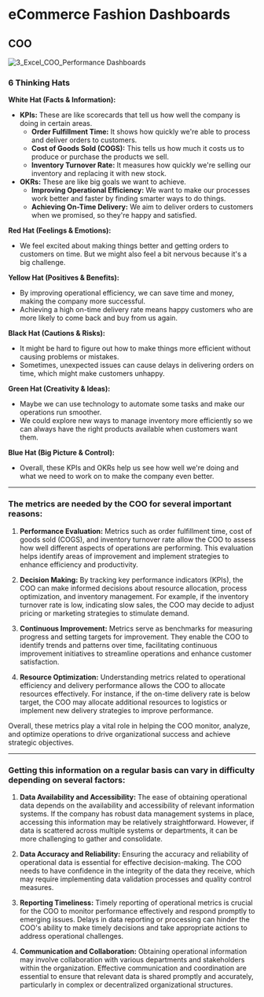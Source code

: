 # eCommerce Fashion Dashboards

## COO
![3_Excel_COO_Performance Dashboards](https://github.com/Dillipmeher/E-commerce_Fashion_Project-Excel-R/assets/143451788/2e0437f5-6722-40de-b51e-ba935a22fbee)




### 6 Thinking Hats

**White Hat (Facts & Information):**
- **KPIs:** These are like scorecards that tell us how well the company is doing in certain areas.
  - **Order Fulfillment Time:** It shows how quickly we're able to process and deliver orders to customers.
  - **Cost of Goods Sold (COGS):** This tells us how much it costs us to produce or purchase the products we sell.
  - **Inventory Turnover Rate:** It measures how quickly we're selling our inventory and replacing it with new stock.
- **OKRs:** These are like big goals we want to achieve.
  - **Improving Operational Efficiency:** We want to make our processes work better and faster by finding smarter ways to do things.
  - **Achieving On-Time Delivery:** We aim to deliver orders to customers when we promised, so they're happy and satisfied.

**Red Hat (Feelings & Emotions):**
- We feel excited about making things better and getting orders to customers on time. But we might also feel a bit nervous because it's a big challenge.

**Yellow Hat (Positives & Benefits):**
- By improving operational efficiency, we can save time and money, making the company more successful.
- Achieving a high on-time delivery rate means happy customers who are more likely to come back and buy from us again.

**Black Hat (Cautions & Risks):**
- It might be hard to figure out how to make things more efficient without causing problems or mistakes.
- Sometimes, unexpected issues can cause delays in delivering orders on time, which might make customers unhappy.

**Green Hat (Creativity & Ideas):**
- Maybe we can use technology to automate some tasks and make our operations run smoother.
- We could explore new ways to manage inventory more efficiently so we can always have the right products available when customers want them.

**Blue Hat (Big Picture & Control):**
- Overall, these KPIs and OKRs help us see how well we're doing and what we need to work on to make the company even better.

---
### The metrics are needed by the COO for several important reasons:

1. **Performance Evaluation:** Metrics such as order fulfillment time, cost of goods sold (COGS), and inventory turnover rate allow the COO to assess how well different aspects of operations are performing. This evaluation helps identify areas of improvement and implement strategies to enhance efficiency and productivity.

2. **Decision Making:** By tracking key performance indicators (KPIs), the COO can make informed decisions about resource allocation, process optimization, and inventory management. For example, if the inventory turnover rate is low, indicating slow sales, the COO may decide to adjust pricing or marketing strategies to stimulate demand.

3. **Continuous Improvement:** Metrics serve as benchmarks for measuring progress and setting targets for improvement. They enable the COO to identify trends and patterns over time, facilitating continuous improvement initiatives to streamline operations and enhance customer satisfaction.

4. **Resource Optimization:** Understanding metrics related to operational efficiency and delivery performance allows the COO to allocate resources effectively. For instance, if the on-time delivery rate is below target, the COO may allocate additional resources to logistics or implement new delivery strategies to improve performance.

Overall, these metrics play a vital role in helping the COO monitor, analyze, and optimize operations to drive organizational success and achieve strategic objectives.

---
### Getting this information on a regular basis can vary in difficulty depending on several factors:


1. **Data Availability and Accessibility:** The ease of obtaining operational data depends on the availability and accessibility of relevant information systems. If the company has robust data management systems in place, accessing this information may be relatively straightforward. However, if data is scattered across multiple systems or departments, it can be more challenging to gather and consolidate.

2. **Data Accuracy and Reliability:** Ensuring the accuracy and reliability of operational data is essential for effective decision-making. The COO needs to have confidence in the integrity of the data they receive, which may require implementing data validation processes and quality control measures.

3. **Reporting Timeliness:** Timely reporting of operational metrics is crucial for the COO to monitor performance effectively and respond promptly to emerging issues. Delays in data reporting or processing can hinder the COO's ability to make timely decisions and take appropriate actions to address operational challenges.

4. **Communication and Collaboration:** Obtaining operational information may involve collaboration with various departments and stakeholders within the organization. Effective communication and coordination are essential to ensure that relevant data is shared promptly and accurately, particularly in complex or decentralized organizational structures.

